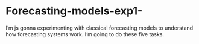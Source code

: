 # Forecasting-models-exp1-
I’m js gonna experimenting with classical forecasting models to understand how forecasting systems work. I’m going to do these five tasks.

